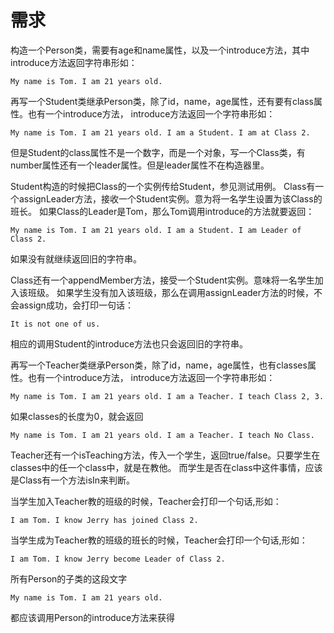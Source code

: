 #   需求


构造一个Person类，需要有age和name属性，以及一个introduce方法，其中introduce方法返回字符串形如：

    My name is Tom. I am 21 years old.
    
再写一个Student类继承Person类，除了id，name，age属性，还有要有class属性。也有一个introduce方法， introduce方法返回一个字符串形如：

    My name is Tom. I am 21 years old. I am a Student. I am at Class 2.

但是Student的class属性不是一个数字，而是一个对象，写一个Class类，有number属性还有一个leader属性。但是leader属性不在构造器里。

Student构造的时候把Class的一个实例传给Student，参见测试用例。 Class有一个assignLeader方法，接收一个Student实例。意为将一名学生设置为该Class的班长。 如果Class的Leader是Tom，那么Tom调用introduce的方法就要返回：

    My name is Tom. I am 21 years old. I am a Student. I am Leader of Class 2.

如果没有就继续返回旧的字符串。

Class还有一个appendMember方法，接受一个Student实例。意味将一名学生加入该班级。 如果学生没有加入该班级，那么在调用assignLeader方法的时候，不会assign成功，会打印一句话：

    It is not one of us.

相应的调用Student的introduce方法也只会返回旧的字符串。

再写一个Teacher类继承Person类，除了id，name，age属性，也有classes属性。也有一个introduce方法， introduce方法返回一个字符串形如：

    My name is Tom. I am 21 years old. I am a Teacher. I teach Class 2, 3.

如果classes的长度为0，就会返回

    My name is Tom. I am 21 years old. I am a Teacher. I teach No Class.

Teacher还有一个isTeaching方法，传入一个学生，返回true/false。只要学生在classes中的任一个class中，就是在教他。 而学生是否在class中这件事情，应该是Class有一个方法isIn来判断。

当学生加入Teacher教的班级的时候，Teacher会打印一个句话,形如：

    I am Tom. I know Jerry has joined Class 2.

当学生成为Teacher教的班级的班长的时候，Teacher会打印一个句话,形如：

    I am Tom. I know Jerry become Leader of Class 2.

所有Person的子类的这段文字

    My name is Tom. I am 21 years old.

都应该调用Person的introduce方法来获得

